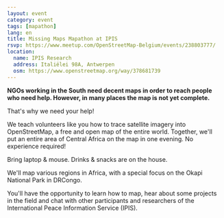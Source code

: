 ```yaml
---
layout: event
category: event
tags: [mapathon]
lang: en
title: Missing Maps Mapathon at IPIS
rsvp: https://www.meetup.com/OpenStreetMap-Belgium/events/238803777/
location:
  name: IPIS Research
  address: Italiëlei 98A, Antwerpen
  osm: https://www.openstreetmap.org/way/378681739
---
```


**NGOs working in the South need decent maps in order to reach people who need help. However, in many places the map is not yet complete.**

That's why we need your help!

We teach volunteers like you how to trace satellite imagery into OpenStreetMap, a free and open map of the entire world. Together, we'll put an entire area of Central Africa on the map in one evening. No experience required!

Bring laptop & mouse. Drinks & snacks are on the house.

We'll map various regions in Africa, with a special focus on the Okapi National Park in DRCongo.

You'll have the opportunity to learn how to map, hear about some projects in the field and chat with other participants and researchers of the International Peace Information Service (IPIS).
